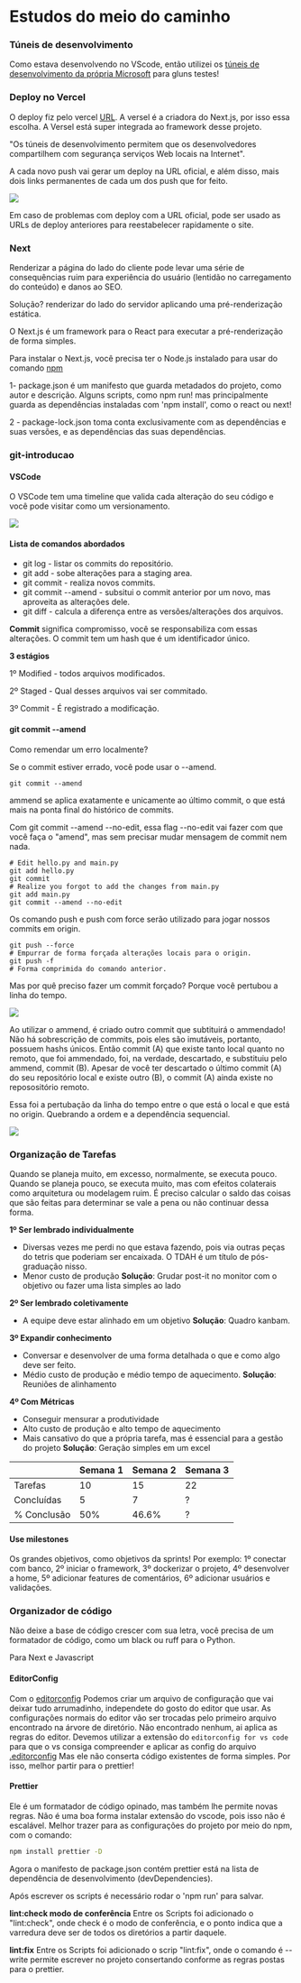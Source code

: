<head>
  <link rel="stylesheet" type="text/css" href="style.css">
</head>

# Estudos do meio do caminho

### Túneis de desenvolvimento

Como estava desenvolvendo no VScode, então utilizei os [túneis de desenvolvimento da própria Microsoft](https://learn.microsoft.com/pt-br/azure/developer/dev-tunnels/overview) para gluns testes!

### Deploy no Vercel

O deploy fiz pelo vercel [URL](https://clone-tabnews-3pf2.vercel.app/).
A versel é a criadora do Next.js, por isso essa escolha. A Versel está super integrada ao framework desse projeto.

"Os túneis de desenvolvimento permitem que os desenvolvedores compartilhem com segurança serviços Web locais na Internet".

A cada novo push vai gerar um deploy na URL oficial, e além disso, mais dois links permanentes de cada um dos push que for feito.

<div class="imagem-container">
  <img src="./imgs/multiplasURLs.png">
</div>

Em caso de problemas com deploy com a URL oficial, pode ser usado as URLs de deploy anteriores para reestabelecer rapidamente o site.

### Next

Renderizar a página do lado do cliente pode levar uma série de consequências ruim para experiência do usuário (lentidão no carregamento do conteúdo) e danos ao SEO.

Solução? renderizar do lado do servidor aplicando uma pré-renderização estática.

O Next.js é um framework para o React para executar a pré-renderização de forma simples.

Para instalar o Next.js, você precisa ter o Node.js instalado para usar do comando [npm](https://www.freecodecamp.org/portuguese/news/o-manual-do-next-js-para-iniciantes/)

1- package.json é um manifesto que guarda metadados do projeto, como autor e descrição. Alguns scripts, como npm run! mas principalmente guarda as dependências instaladas com 'npm install', como o react ou next!

2 - package-lock.json toma conta exclusivamente com as dependências e suas versões, e as dependências das suas dependências.

### git-introducao

#### VSCode

O VSCode tem uma timeline que valida cada alteração do seu código e você pode visitar como um versionamento.

<div class="imagem-container">
  <img src="./imgs/image.png">
</div>

#### Lista de comandos abordados

- git log - listar os commits do repositório.
- git add - sobe alterações para a staging area.
- git commit - realiza novos commits.
- git commit --amend - subsitui o commit anterior por um novo, mas aproveita as alterações dele.
- git diff - calcula a diferença entre as versões/alterações dos arquivos.

**Commit** significa compromisso, você se responsabiliza com essas alterações. O commit tem um hash que é um identificador único.

**3 estágios**

1º Modified - todos arquivos modificados.

2º Staged - Qual desses arquivos vai ser commitado.

3º Commit - É registrado a modificação.

#### git commit --amend

Como remendar um erro localmente?

Se o commit estiver errado, você pode usar o --amend.

```
git commit --amend
```

ammend se aplica exatamente e unicamente ao último commit, o que está mais na ponta final do histórico de commits.

Com git commit --amend --no-edit, essa flag --no-edit vai fazer com que você faça o "amend", mas sem precisar mudar mensagem de commit nem nada.

```
# Edit hello.py and main.py
git add hello.py
git commit
# Realize you forgot to add the changes from main.py
git add main.py
git commit --amend --no-edit
```

Os comando push e push com force serão utilizado para jogar nossos commits em origin.

```
git push --force
# Empurrar de forma forçada alterações locais para o origin.
git push -f
# Forma comprimida do comando anterior.
```

Mas por quê preciso fazer um commit forçado? Porque você pertubou a linha do tempo.

<div class="imagem-container">
  <img src="./imgs/lokitimeline.png" class="lokitimeline">
</div>

Ao utilizar o ammend, é criado outro commit que subtituirá o ammendado! Não há sobrescrição de commits, pois eles são imutáveis, portanto, possuem hashs únicos.
Então commit (A) que existe tanto local quanto no remoto, que foi ammendado, foi, na verdade, descartado, e substituiu pelo ammend, commit (B).
Apesar de você ter descartado o último commit (A) do seu repositório local e existe outro (B), o commit (A) ainda existe no reposositório remoto.

Essa foi a pertubação da linha do tempo entre o que está o local e que está no origin. Quebrando a ordem e a dependência sequencial.

<div class="imagem-container">
  <img src="./imgs/commitpertubado.png" class="commitpertubado">
</div>

### Organização de Tarefas

Quando se planeja muito, em excesso, normalmente, se executa pouco. Quando se planeja pouco, se executa muito, mas com efeitos colaterais como arquitetura ou modelagem ruim.
É preciso calcular o saldo das coisas que são feitas para determinar se vale a pena ou não continuar dessa forma.

**1º Ser lembrado individualmente**

- Diversas vezes me perdi no que estava fazendo, pois via outras peças do tetris que poderiam ser encaixada. O TDAH é um título de pós-graduação nisso.
- Menor custo de produção
  **Solução**: Grudar post-it no monitor com o objetivo ou fazer uma lista simples ao lado

**2º Ser lembrado coletivamente**

- A equipe deve estar alinhado em um objetivo
  **Solução**: Quadro kanbam.

**3º Expandir conhecimento**

- Conversar e desenvolver de uma forma detalhada o que e como algo deve ser feito.
- Médio custo de produção e médio tempo de aquecimento.
  **Solução**: Reuniões de alinhamento

**4º Com Métricas**

- Conseguir mensurar a produtividade
- Alto custo de produção e alto tempo de aquecimento
- Mais cansativo do que a própria tarefa, mas é essencial para a gestão do projeto
  **Solução**: Geração simples em um excel

|             | Semana 1 | Semana 2 | Semana 3 |
| ----------- | -------- | -------- | -------- |
| Tarefas     | 10       | 15       | 22       |
| Concluídas  | 5        | 7        | ?        |
| % Conclusão | 50%      | 46.6%    | ?        |

#### Use milestones

Os grandes objetivos, como objetivos da sprints!
Por exemplo: 1º conectar com banco, 2º iniciar o framework, 3º dockerizar o projeto, 4º desenvolver a home, 5º adicionar features de comentários, 6º adicionar usuários e validações.

### Organizador de código

Não deixe a base de código crescer com sua letra, você precisa de um formatador de código, como um black ou ruff para o Python.

Para Next e Javascript

#### EditorConfig

Com o [editorconfig](https://editorconfig.org/) Podemos criar um arquivo de configuração que vai deixar tudo arrumadinho, independete do gosto do editor que usar. As configurações normais do editor vão ser trocadas pelo primeiro arquivo encontrado na árvore de diretório. Não encontrado nenhum, ai aplica as regras do editor.
Devemos utilizar a extensão do `editorconfig for vs code` para que o vs consiga compreender e aplicar as config do arquivo [.editorconfig](#editorconfig)
Mas ele não conserta código existentes de forma simples. Por isso, melhor partir para o prettier!

#### Prettier

Ele é um formatador de código opinado, mas também lhe permite novas regras.
Não é uma boa forma instalar extensão do vscode, pois isso não é escalável. Melhor trazer para as configurações do projeto por meio do npm, com o comando:

```sh
npm install prettier -D
```

Agora o manifesto de package.json contém prettier está na lista de dependência de desenvolvimento (devDependencies).

Após escrever os scripts é necessário rodar o 'npm run' para salvar.

**lint:check modo de conferência**
Entre os Scripts foi adicionado o "lint:check", onde check é o modo de conferência, e o ponto indica que a varredura deve ser de todos os diretórios a partir daquele.

**lint:fix**
Entre os Scripts foi adicionado o scrip "lint:fix", onde o comando é --write permite escrever no projeto consertando conforme as regras postas para o prettier.
